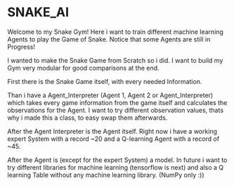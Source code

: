 # SNAKE_AI

Welcome to my Snake Gym! Here i want to train different machine learning Agents to play the Game of Snake. Notice that some Agents are still in Progress!

I wanted to make the Snake Game from Scratch so i did. I want to build my Gym very modular for good comparisons at the end. 

First there is the Snake Game itself, with every needed Information. 

Than i have a Agent_Interpreter (Agent 1, Agent 2 or Agent_Interpreter) which takes every game information from the game itself and calculates the observations for the Agent. I want to try different observation values, thats why i made this a class, to easy swap them afterwards.

After the Agent Interpreter is the Agent itself. Right now i have a working expert System with a record ~20 and a Q-learning Agent with a record of ~45.

After the Agent is (except for the expert System) a model.  In future i want to try different libraries for machine learning (tensorflow is next) and also a Q learning Table without any machine learning library. (NumPy only :))
